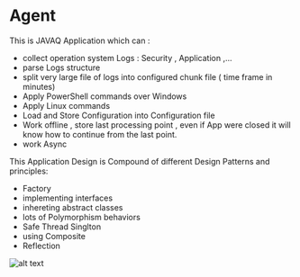 # Agent
This is JAVAQ Application which can :
- collect operation system Logs : Security , Application ,...
- parse Logs structure
- split very large file of logs into configured chunk file ( time frame in minutes)
- Apply PowerShell commands over Windows 
- Apply Linux commands 
- Load and Store Configuration into Configuration file 
- Work offline , store last processing point , even if App were closed it will know how to continue from the last point.
- work Async 

This Application Design is Compound of different Design Patterns and principles:
- Factory 
- implementing interfaces 
- inhereting abstract classes 
- lots of Polymorphism behaviors
- Safe Thread Singlton 
- using Composite 
- Reflection 

 
![alt text](https://user-images.githubusercontent.com/18490274/36945444-ee0f7806-1fb6-11e8-8364-d68a5da2043d.PNG)
